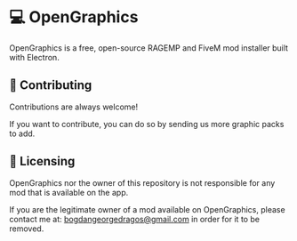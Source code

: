 
# 💻 OpenGraphics

OpenGraphics is a free, open-source RAGEMP and FiveM mod installer built with Electron. 





## 🤝 Contributing 

Contributions are always welcome!

If you want to contribute, you can do so by sending us more graphic packs to add.


## 📃 Licensing
OpenGraphics nor the owner of this repository is not responsible for any mod that is available on the app. 

If you are the legitimate owner of a mod available on OpenGraphics, please contact me at:
bogdangeorgedragos@gmail.com in order for it to be removed.
